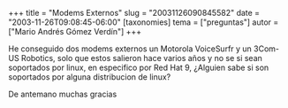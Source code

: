 +++
title = "Modems Externos"
slug = "20031126090845582"
date = "2003-11-26T09:08:45-06:00"
[taxonomies]
tema = ["preguntas"]
autor = ["Mario Andrés Gómez Verdín"]
+++

He conseguido dos modems externos un Motorola VoiceSurfr y un 3Com-US
Robotics, solo que estos salieron hace varios años y no se si sean
soportados por linux, en especifico por Red Hat 9, ¿Alguien sabe si son
soportados por alguna distribucion de linux?

De antemano muchas gracias
